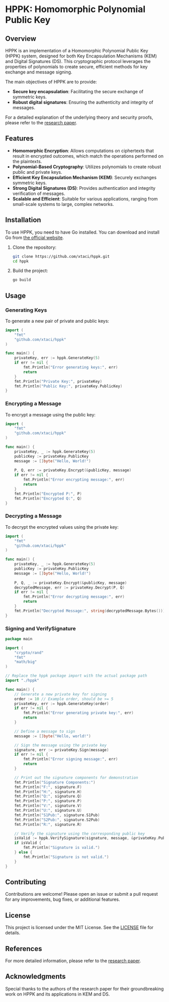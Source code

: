 # HPPK: Homomorphic Polynomial Public Key

## Overview

HPPK is an implementation of a Homomorphic Polynomial Public Key (HPPK) system, designed for both Key Encapsulation Mechanisms (KEM) and Digital Signatures (DS). This cryptographic protocol leverages the properties of polynomials to create secure, efficient methods for key exchange and message signing.

The main objectives of HPPK are to provide:

- **Secure key encapsulation**: Facilitating the secure exchange of symmetric keys.
- **Robust digital signatures**: Ensuring the authenticity and integrity of messages.

For a detailed explanation of the underlying theory and security proofs, please refer to the [research paper](https://arxiv.org/pdf/2402.01852).

## Features

- **Homomorphic Encryption**: Allows computations on ciphertexts that result in encrypted outcomes, which match the operations performed on the plaintexts.
- **Polynomial-Based Cryptography**: Utilizes polynomials to create robust public and private keys.
- **Efficient Key Encapsulation Mechanism (KEM)**: Securely exchanges symmetric keys.
- **Strong Digital Signatures (DS)**: Provides authentication and integrity verification of messages.
- **Scalable and Efficient**: Suitable for various applications, ranging from small-scale systems to large, complex networks.

## Installation

To use HPPK, you need to have Go installed. You can download and install Go from [the official website](https://golang.org/dl/).

1. Clone the repository:

    ```bash
    git clone https://github.com/xtaci/hppk.git
    cd hppk
    ```

2. Build the project:

    ```bash
    go build
    ```

## Usage

### Generating Keys

To generate a new pair of private and public keys:

```go
import (
    "fmt"
    "github.com/xtaci/hppk"
)

func main() {
    privateKey, err := hppk.GenerateKey(5)
    if err != nil {
        fmt.Println("Error generating keys:", err)
        return
    }
    fmt.Println("Private Key:", privateKey)
    fmt.Println("Public Key:", privateKey.PublicKey)
}
```

### Encrypting a Message

To encrypt a message using the public key:

```go
import (
    "fmt"
    "github.com/xtaci/hppk"
)

func main() {
    privateKey, _ := hppk.GenerateKey(5)
    publicKey := privateKey.PublicKey
    message := []byte("Hello, World!")
    
    P, Q, err := privateKey.Encrypt(&publicKey, message)
    if err != nil {
        fmt.Println("Error encrypting message:", err)
        return
    }
    fmt.Println("Encrypted P:", P)
    fmt.Println("Encrypted Q:", Q)
}
```

### Decrypting a Message

To decrypt the encrypted values using the private key:

```go
import (
    "fmt"
    "github.com/xtaci/hppk"
)

func main() {
    privateKey, _ := hppk.GenerateKey(5)
    publicKey := privateKey.PublicKey
    message := []byte("Hello, World!")
    
    P, Q, _ := privateKey.Encrypt(&publicKey, message)
    decryptedMessage, err := privateKey.Decrypt(P, Q)
    if err != nil {
        fmt.Println("Error decrypting message:", err)
        return
    }
    fmt.Println("Decrypted Message:", string(decryptedMessage.Bytes()))
}
```

### Signing and VerifySignature
```go
package main

import (
	"crypto/rand"
	"fmt"
	"math/big"
)

// Replace the hppk package import with the actual package path
import "./hppk"

func main() {
	// Generate a new private key for signing
	order := 10 // Example order, should be >= 5
	privateKey, err := hppk.GenerateKey(order)
	if err != nil {
		fmt.Println("Error generating private key:", err)
		return
	}

	// Define a message to sign
	message := []byte("Hello, world!")

	// Sign the message using the private key
	signature, err := privateKey.Sign(message)
	if err != nil {
		fmt.Println("Error signing message:", err)
		return
	}

	// Print out the signature components for demonstration
	fmt.Println("Signature Components:")
	fmt.Println("F:", signature.F)
	fmt.Println("H:", signature.H)
	fmt.Println("Q:", signature.Q)
	fmt.Println("P:", signature.P)
	fmt.Println("V:", signature.V)
	fmt.Println("U:", signature.U)
	fmt.Println("S1Pub:", signature.S1Pub)
	fmt.Println("S2Pub:", signature.S2Pub)
	fmt.Println("R:", signature.R)

	// Verify the signature using the corresponding public key
	isValid := hppk.VerifySignature(signature, message, &privateKey.PublicKey)
	if isValid {
		fmt.Println("Signature is valid.")
	} else {
		fmt.Println("Signature is not valid.")
	}
}

```

## Contributing

Contributions are welcome! Please open an issue or submit a pull request for any improvements, bug fixes, or additional features.

## License

This project is licensed under the MIT License. See the [LICENSE](LICENSE) file for details.

## References

For more detailed information, please refer to the [research paper](https://arxiv.org/pdf/2402.01852).

## Acknowledgments

Special thanks to the authors of the research paper for their groundbreaking work on HPPK and its applications in KEM and DS.

